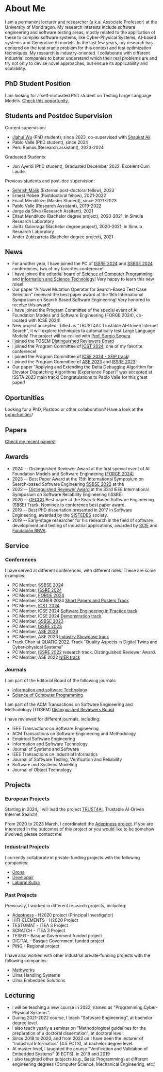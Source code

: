 # About Me

I am a permanent lecturer and researcher (a.k.a. Associate Professor) at the University of Mondragon. My research interests include software engineering and software testing areas, mostly related to the application of these to complex software systems, like Cyber-Physical Systems, AI-based systems and Generative AI models. In the last few years, my research has centered on the test oracle problem for this context and test optimization techniques. My research is industry-oriented. I collaborate with different industrial companies to better understand which their real problems are and try not only to devise novel approaches, but ensure its applicability and scalability.

## PhD Student Position

I am looking for a self-motivated PhD student on Testing Large Language Models. [Check this opportunity.](phdThesis.html)

## Students and Postdoc Supervision

Current supervision:
* [Jiahui Wu](https://www.simula.no/people/jiahui) (PhD student), since 2023, co-supervised with [Shaukat Ali](https://www.simula.no/people/shaukat)
* Pablo Valle (PhD student), since 2024
* Peru Ramos (Research assistant), 2023-2024

Graduated Students:
* Jon Ayerdi (PhD student), Graduated December 2022. Excelent Cum Laude.

Previous students and post-doc supervision:
* [Sehrish Malik](https://www.simula.no/people/sehrish) (External post-doctoral fellow), 2023
* Ernest Pobee (Postdoctoral fellow), 2021-2022
* Eñaut Mendiluze (Master Student), since 2021-2023
* Pablo Valle (Research Assistant), 2019-2022
* Jorge da Silva (Research Assitant), 2021
* Eñaut Mendiluze (Bachelor degree project), 2020-2021, in Simula Research Laboratory
* Joritz Galarraga (Bachelor degree project), 2020-2021, in Simula Research Laboratory
* Ander Zubizarreta (Bachelor degree project), 2021




## News 

* For another year, I have joined the PC of [ISSRE 2024](https://issre.github.io/2024/) and [SSBSE 2024](https://conf.researchr.org/track/ssbse-2024/ssbse-2024-research#Call-for-Papers) conferences, two of my favorites conference!
* I have joined the editorial board of [Science of Computer Programming](https://www.sciencedirect.com/journal/science-of-computer-programming) and [Information and Science Technology](https://www.sciencedirect.com/journal/information-and-software-technology/about/editorial-board)! Very happy to learn this new roles!
* Our paper "A Novel Mutation Operator for Search-Based Test Case Selection" received the best paper award at the 15th International Symposium on Search Based Software Engineering! Very honored to receive this award!
* I have joined the Program Committee of the special event of AI Foundation Models and Software Engineering (FORGE 2024), co-located with ICSE 2024!
* New project accepted! Titled as "TRUST4AI: Trustable AI-Driven Internet Search", it will explore techniques to automatically test Large Language Models! The project will be co-led with [Prof. Sergio Segura](https://personales.us.es/sergiosegura/)
* I joined the TOSEM [Distinguished Reviewers Board](https://dl.acm.org/journal/tosem/distinguished-reviewers-board)
* I joined the Program Committee of [ICST 2024](https://conf.researchr.org/track/icst-2024/icst-2024-papers), one of my favorite conference!
* I joined the Program Committee of [ICSE 2024 - SEIP track](https://conf.researchr.org/track/icse-2024/icse-2024-software-engineering-in-practice)! 
* I joined the Program Committee of [ASE 2023](https://conf.researchr.org/track/ase-2023/ase-2023-papers) and [ISSRE 2023](https://issre.github.io/2023/)! 
* Our paper "Applying and Extending the Delta Debugging Algorithm for Elevator Dispatching Algorithms (Experience Paper)" was accepted at ISSTA 2023 main track! Congratulations to Pablo Valle for this great paper!
 


## Oportunities

Looking for a PhD, Postdoc or other collaboration? Have a look at the [opportunities](opportunities.html)!

## Papers

[Check my recent papers!](papers.html)

## Awards

* 2024 -- Distinguished Reviewer Award at the first special event of AI Foundation Models and Software Engineering [(FORGE 2024)](https://conf.researchr.org/home/forge-2024) 
* 2023 -- Best Paper Award at the 15th International Symposium on Search-based Software Engineering [SSBSE 2023](https://conf.researchr.org/home/ssbse-2023) at the 
* 2022 -- [Distinguished Reviewer Award](https://issre2022.github.io/research_reviewers.html) at the 33rd IEEE International Symposium on Software Reliability Engineering (ISSRE)
* 2020 -- [GECCO](https://gecco-2020.sigevo.org/index.html/HomePage) Best paper at the Search-Based Software Engineering (SBSE) Track. Nominee to conference best paper award.
* 2019 -- Best PhD dissertation presented in 2017 in Software Engineering, awarded by the [SISTEDES](https://www.sistedes.es/) society.
* 2019 -- Early-stage researcher for his research in the field of software development and testing of industrial applications, awarded by [SCIE](https://www.scie.es) and [Fundación BBVA](https://www.fbbva.es/).

## Service

### Conferences

I have served at different conferences, with different roles. These are some examples:

* PC Member, [SSBSE 2024](https://conf.researchr.org/track/ssbse-2024)
* PC Member, [ISSRE 2024](https://issre.github.io/2024/)
* PC Member, [FORGE 2024](https://conf.researchr.org/home/forge-2024)
* PC Member, SANER 2024 [Short Papers and Posters Track](https://conf.researchr.org/track/saner-2024/saner-2024-short-papers-and-posters-track-)
* PC Member, [ICST 2024](https://conf.researchr.org/track/icst-2024/icst-2024-papers)
* PC Member, ICSE 2024 [Software Engineering in Practice track](https://conf.researchr.org/track/icse-2024/icse-2024-software-engineering-in-practice)
* PC Member, ICSE 2024 [Demonstration track](https://conf.researchr.org/track/icse-2024/icse-2024-demonstrations)
* PC Member, [SSBSE 2023](https://conf.researchr.org/track/ssbse-2023/ssbse-2023-research-papers)
* PC Member, [ISSRE 2023](https://issre.github.io/2023/)
* PC Member, [ASE 2023](https://conf.researchr.org/track/ase-2023/ase-2023-papers)
* PC Member, ASE 2023 [Industry Showcase track](https://conf.researchr.org/track/ase-2023/ase-2023-industry-showcase-papers)
* Track Chair at [QUATIC  2022](https://2022.quatic.org/thematic-tracks/Cyber-physical-Systems). Track "Quality Aspects in Digital Twins and Cyber-physical Systems"
* PC Member, [ISSRE 2022](https://issre2022.github.io/) research track. Distinguished Reviewer Award.
* PC Member, ASE 2022 [NIER track](https://conf.researchr.org/track/ase-2022/ase-2022-nier-track)


### Journals

I am part of the Editorial Board of the following journals:

* [Information and software Technology](https://www.sciencedirect.com/journal/information-and-software-technology)
* [Science of Computer Programming](https://www.sciencedirect.com/journal/science-of-computer-programming)


I am part of the ACM Transactions on Software Engineering and Methodology (TOSEM) [Distinguished Reviewers Board](https://dl.acm.org/journal/tosem/distinguished-reviewers-board)

I have reviewed for different journals, including:

* IEEE Transactions on Software Engineering
* ACM Transactions on Software Engineering and Methodology
* Empirical Software Engineering
* Information and Software Technology
* Journal of Systems and Software
* IEEE Transactions on Industrial Informatics
* Journal of Software Testing, Verification and Reliability
* Software and Systems Modeling
* Journal of Object Technology



## Projects

### European Projects

Starting in 2024, I will lead the project [TRUST4AI](https://trust4ai.github.io/trust4ai/), Trustable AI-Driven Internet Search!

From 2020 to 2023 March, I coordinated the [Adeptness project](https://www.adeptness.eu/). If you are interested in the outcomes of this project or you would like to be somehow involved, please contact me!

### Industrial Projects

I currently collaborate in private-funding projects with the following companies:
* [Orona](https://www.orona.co.uk/en-gb)
* [Developair](https://www.developair.tech/es/)
* [Laboral Kutxa](https://www.laboralkutxa.com/)


### Past Projects

Previously, I worked in different research projects, including:
* [Adeptness](https://www.adeptness.eu/) - H2020 project (Principal Investigator)
* HIFI-ELEMENTS - H2020 Project
* TESTOMAT - ITEA 3 Project
* SCRATCH - ITEA 3 Project
* TESEO - Basque Government funded project
* DIGITAL - Basque Government funded project
* PING - Regional project

I have also worked with other industrial private-funding projects with the following companies:
* [Mathworks](https://mathworks.com/)
* Ulma Handling Systems
* Ulma Embedded Solutions


## Lecturing

* I will be teaching a new course in 2023, named as "Programming Cyber-Physical Systems". 
* During 2021-2022 course, I teach "Software Engineering", at bachelor degree level.
* I also teach yearly a seminar on "Methodological guidelines for the preparation of a doctoral dissertation", at doctoral level.
* Since 2018 to 2020, and from 2022 on I have been the lecturer of "Industrial Informatics" (4.5 ECTS), at bachelor degree level.
* At master level, I taughted the course "Verification and Validation of Embedded Systems" (6 ECTS), in 2018 and 2019 
* I also taughted other subjects (e.g., Basic Programming) at different engineering degrees (Computer Science, Mechanical Engineering, etc.)







